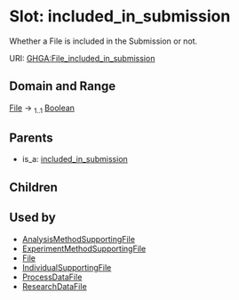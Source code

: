 
# Slot: included_in_submission


Whether a File is included in the Submission or not.

URI: [GHGA:File_included_in_submission](https://w3id.org/GHGA/File_included_in_submission)


## Domain and Range

[File](File.md) &#8594;  <sub>1..1</sub> [Boolean](types/Boolean.md)

## Parents

 *  is_a: [included_in_submission](included_in_submission.md)

## Children


## Used by

 * [AnalysisMethodSupportingFile](AnalysisMethodSupportingFile.md)
 * [ExperimentMethodSupportingFile](ExperimentMethodSupportingFile.md)
 * [File](File.md)
 * [IndividualSupportingFile](IndividualSupportingFile.md)
 * [ProcessDataFile](ProcessDataFile.md)
 * [ResearchDataFile](ResearchDataFile.md)
